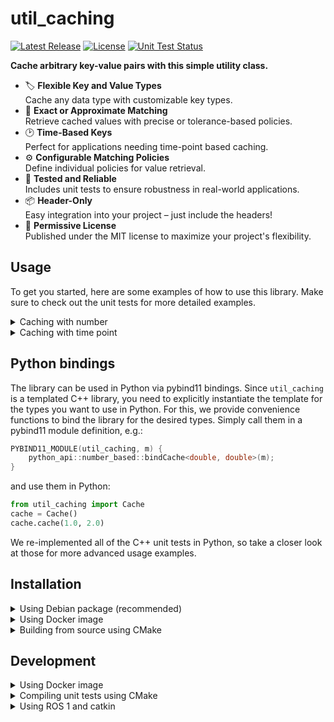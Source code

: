 # util_caching

[![Latest Release](https://img.shields.io/github/v/release/KIT-MRT/util_caching?color=green)](https://github.com/KIT-MRT/util_caching/releases)
[![License](https://img.shields.io/github/license/KIT-MRT/util_caching)](./LICENSE)
[![Unit Test Status](https://img.shields.io/github/actions/workflow/status/KIT-MRT/util_caching/run-unit-tests.yaml?branch=main&label=tests)](https://github.com/KIT-MRT/util_caching/actions/workflows/run-unit-tests.yaml?query=branch%3Amain)


**Cache arbitrary key-value pairs with this simple utility class.**

- 🏷️ **Flexible Key and Value Types**  
  Cache any data type with customizable key types.
- 🎯 **Exact or Approximate Matching**  
  Retrieve cached values with precise or tolerance-based policies.
- 🕑 **Time-Based Keys**  
  Perfect for applications needing time-point based caching.
- ⚙ **Configurable Matching Policies**  
  Define individual policies for value retrieval.
- 🧪 **Tested and Reliable**  
  Includes unit tests to ensure robustness in real-world applications.
- 📦 **Header-Only**  
  Easy integration into your project – just include the headers!
- 📜 **Permissive License**  
  Published under the MIT license to maximize your project's flexibility.


## Usage

To get you started, here are some examples of how to use this library.
Make sure to check out the unit tests for more detailed examples.

<details>
<summary>Caching with number</summary>

You could cache a value with arbitrary type (e.g. double) giving number (e.g. double) as key, first value type is for the key.

```cpp
    Cache<double, double> cacheByNumber;
    double key1 = 1.0;
    cacheByNumber.cache(key1, 2.0);
```
Now the Cache stores the value `2.0` with key `1.0`. You could restore the value by matching the exact key. Which will return `true` and you can obtain the value by referencing with `.value()`

```cpp
    // exact match
    EXPECT_TRUE(cacheByNumber.cached(key1));
    EXPECT_DOUBLE_EQ(cacheByNumber.cached(key1).value(), 1.);
```

You can also do approximate matching by specifying one matching policy 

```cpp
    util_caching::policies::ApproximateNumber<double> approximateNumberPolicy{0.5};
```

with `0.5` threshold that the key should not differ with the stored key. Now you can recall the stored value giving the key:

```cpp
    double key2{1.2};
    // approximate match
    EXPECT_TRUE(cacheByNumber.cached(key2, approximateNumberPolicy));
    EXPECT_DOUBLE_EQ(cacheByNumber.cached(key2, approximateNumberPolicy).value(), 1.);
```
Of course the value can not be recalled when the keys differ more than the threshold:


```cpp
    double key3{1.6};
    // over threshold
    EXPECT_FALSE(cacheByNumber.cached(key3, approximateNumberPolicy));
```
</details>
 
<details>
<summary>Caching with time point</summary>

A more practical usage is to cache values by giving time point as key:

```cpp
    using Time = std::chrono::steady_clock::time_point;
    Cache<Time, double> cacheByTime;
    Time time1 = std::chrono::steady_clock::now();
    cacheByTime.cache(time1, 1.);
```

Now you can recall the value by either do exact match:

```cpp
    // exact match
    EXPECT_TRUE(cacheByTime.cached(time1));
    EXPECT_DOUBLE_EQ(cacheByTime.cached(time1).value(), 1.);
```

or by specifying one comparison policy and threshold (100ms for example), and recall by approximate match:

```cpp
    Time time2 = time1 + 10ms;
    util_caching::policies::ApproximateTime<Time, std::chrono::milliseconds> approximateTimePolicy{100};
    // approximate match with miliseconds
    EXPECT_TRUE(cacheByTime.cached(time2, approximateTimePolicy));
    EXPECT_DOUBLE_EQ(cacheByTime.cached(time2, approximateTimePolicy).value(), 1.);
```

</details>

## Python bindings

The library can be used in Python via pybind11 bindings.
Since `util_caching` is a templated C++ library,
  you need to explicitly instantiate the template for the types you want to use in Python.
For this, we provide convenience functions to bind the library for the desired types.
Simply call them in a pybind11 module definition, e.g.:

```cpp
PYBIND11_MODULE(util_caching, m) {
    python_api::number_based::bindCache<double, double>(m);
}
```
and use them in Python:

```python
from util_caching import Cache
cache = Cache()
cache.cache(1.0, 2.0)
```
We re-implemented all of the C++ unit tests in Python, so take a closer look at those for more advanced usage examples.


## Installation

<details>
<summary>Using Debian package (recommended)</summary>

We provide a Debian package for easy installation on Debian-based distributions.
Download the [latest `.deb` package](https://github.com/KIT-MRT/util_caching/releases/latest/download/libutil-caching-dev.deb) and install it with `dpkg`:

```bash
sudo dpkg -i libutil-caching-dev.deb
```

</details>

<details>
<summary>Using Docker image</summary>

We provide a [`Dockerfile`](./Dockerfile) with the library already installed globally.

Clone or download this repository, then build and run the docker image with `docker compose`:

```bash
cd util_caching
docker compose build
docker compose run --rm util_caching
```

The library is installed in the Docker image under `/usr/include/util_caching/` and `/usr/lib/cmake/util_caching/`.
So, it can be easily loaded with CMake:

```cmake
find_package(util_caching REQUIRED)
```

</details>

<details>
<summary>Building from source using CMake</summary>

First make sure all dependencies are installed:
- [Googletest](https://github.com/google/googletest) (optional, if you want to build unit tests)
- [pybind11](https://pybind11.readthedocs.io/en/stable/) (optional, if you want to build Python bindings and unit tests)

See also the [`Dockerfile`](./Dockerfile) for how to install these packages under Debian or Ubuntu.

Compile and install the project with CMake:

```bash
mkdir -p util_caching/build
cd util_caching/build
cmake ..
cmake --build .
sudo cmake --install .
```

</details>


## Development

<details>
<summary>Using Docker image</summary>

To start a development container, run:

```bash
docker compose run --rm --build util_caching_devel
```

This mounts the source into the container's `/home/blinky/util_caching` folder.
There, you can edit the source code, compile and run the tests etc.

</details>


<details>
<summary>Compiling unit tests using CMake</summary>

In order to compile with tests define `BUILD_TESTS=true`
```bash
mkdir -p util_caching/build
cd util_caching/build
cmake -DBUILD_TESTS=true ..
cmake --build .
```

Run all unit tests:

```bash
cmake --build . --target test
```

</details>


<details>
<summary>Using ROS 1 and catkin</summary>

The [`demo/Dockerfile_ros`](./demo/Dockerfile_ros) shows that how util_caching can be used in a catkin project (it uses CMake under the hood anyways):

```bash
docker compose -f demo/docker-compose.ros.yaml build
docker compose -f demo/docker-compose.ros.yaml run --rm util_caching_ros
```

See [demo/README.md](demo/README.md) for how to run the demo, showcasing the use of `util_caching` in a ROS node.

</details>
